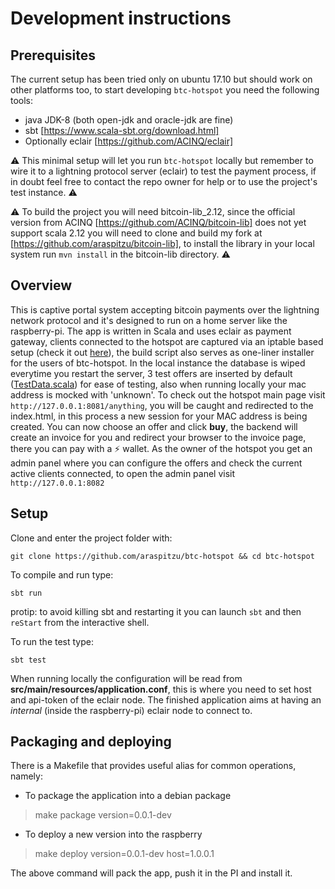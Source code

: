# Development instructions

## Prerequisites 
The current setup has been tried only on ubuntu 17.10 but should work on other platforms too,
to start developing `btc-hotspot` you  need the following tools:
- java JDK-8 (both open-jdk and oracle-jdk are fine) 
- sbt [https://www.scala-sbt.org/download.html]
- Optionally eclair [https://github.com/ACINQ/eclair]


:warning: This minimal setup will let you run `btc-hotspot` locally but remember to wire it to a lightning protocol
server (eclair) to test the payment process, if in doubt feel free to contact the repo owner for help or 
to use the project's test instance. :warning:

:warning: To build the project you will need bitcoin-lib_2.12, since the official version from ACINQ [https://github.com/ACINQ/bitcoin-lib] does not yet
support scala 2.12 you will need to clone and build my fork at [https://github.com/araspitzu/bitcoin-lib], to install the library in your local system
run `mvn install` in the bitcoin-lib directory. :warning:

## Overview
This is captive portal system accepting bitcoin payments over the lightning network protocol and it's designed to run on a 
home server like the raspberry-pi. The app is written in Scala and uses eclair as payment gateway, clients connected to the hotspot
are captured via an iptable based setup (check it out [here](https://github.com/araspitzu/btc-hotspot/blob/master/buildscript.sh)), 
the build script also serves as one-liner installer for the users of btc-hotspot. In the local instance the database is wiped everytime 
you restart the server, 3 test offers are inserted by default ([TestData.scala](https://github.com/araspitzu/btc-hotspot/blob/master/src/main/scala/commons/TestData.scala)) for ease of testing, 
also when running locally your mac address is mocked with 'unknown'. To check out the hotspot main page visit `http://127.0.0.1:8081/anything`,
you will be caught and redirected to the index.html, in this process a new session  for your MAC address is being created. 
You can now choose an offer and click __buy__, the backend will create an invoice for you and redirect your browser to the invoice page, 
there you can pay with a :zap: wallet. As the owner of the hotspot you get an admin panel where you can configure the offers and check 
the current active clients connected, to open the admin panel visit `http://127.0.0.1:8082`


## Setup
Clone and enter the project folder with:

```git clone https://github.com/araspitzu/btc-hotspot && cd btc-hotspot```

To compile and run type:

```sbt run```

protip: to avoid killing sbt and restarting it you can launch `sbt` and then `reStart` from the interactive shell.

To run the test type: 

```sbt test```

When running locally the configuration will be read from __src/main/resources/application.conf__,
this is where you need to set host and api-token of the eclair node. The finished application aims
at having an _internal_ (inside the raspberry-pi) eclair node to connect to.

## Packaging and deploying

There is a Makefile that provides useful alias for common operations, namely:

- To package the application into a debian package
> make package version=0.0.1-dev 

- To deploy a new version into the raspberry 
> make deploy version=0.0.1-dev host=1.0.0.1

The above command will pack the app, push it in the PI and install it.
